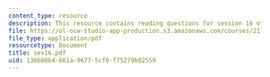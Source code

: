 ```yaml
---
content_type: resource
description: This resource contains reading questions for session 16 of the course.
file: https://ol-ocw-studio-app-production.s3.amazonaws.com/courses/21l-423j-introduction-to-anglo-american-folk-music-fall-2005/136b80b4661a96775cf0f75279b02559_ses16.pdf
file_type: application/pdf
resourcetype: Document
title: ses16.pdf
uid: 136b80b4-661a-9677-5cf0-f75279b02559
---
```

